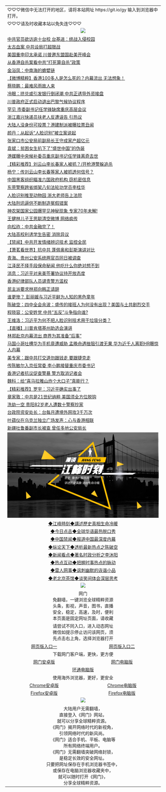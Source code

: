  <table>
<tr>
<td colspan="2" align=left>
♡♡♡微信中无法打开的地区，请将本站网址 https://git.io/gy 输入到浏览器中打开。 
 </td>
</tr>
 <tr>
 <td colspan="2" align=left>
♡♡♡请及时收藏本站以免失连♡♡♡
</td>
 </tr>
  <tr>
    <td colspan="2" align=center><img src="https://cdn.jsdelivr.net/gh/gyoupiodf/im1/%E7%BD%91%E9%97%A8%E6%96%B0%E9%97%BB1.jpg"></td>
 </tr>
<tr><td colspan="2" align="left"><a href="https://xball.casa/oo.aspx?name=c1091457&key=eqxowaguscvmxdgc&from=gy">中共官员欲访逾十台校 台基进：统战入侵校园</a></td></tr>
<tr><td colspan="2" align="left"><a href="https://xball.casa/oo.aspx?name=c1091512&key=eqxowaguscvmxdgc&from=gy">太古血案 中共设局打超限战</a></td></tr>
<tr><td colspan="2" align="left"><a href="https://xball.casa/oo.aspx?name=c1091430&key=eqxowaguscvmxdgc&from=gy">美国重申印太承诺 川普邀东盟国赴美开峰会</a></td></tr>
<tr><td colspan="2" align="left"><a href="https://xball.casa/oo.aspx?name=c1091503&key=eqxowaguscvmxdgc&from=gy">从香港自杀案看中共“打死算自杀”政策</a></td></tr>
<tr><td colspan="2" align="left"><a href="https://xball.casa/oo.aspx?name=c1091280&key=eqxowaguscvmxdgc&from=gy">金浴凤：中南海的蟾嬖链</a></td></tr>
<tr><td colspan="2" align="left"><a href="https://xball.casa/oo.aspx?name=c1091334&key=eqxowaguscvmxdgc&from=gy">【微博精粹】香港100多人是怎么死的？内幕流出 无法想象！</a></td></tr>
<tr><td colspan="2" align="left"><a href="https://xball.casa/oo.aspx?name=c1091486&key=eqxowaguscvmxdgc&from=gy">蔡晓鹏：最难风雨故人来</a></td></tr>
<tr><td colspan="2" align="left"><a href="https://xball.casa/oo.aspx?name=c1091434&key=eqxowaguscvmxdgc&from=gy">冷眼：挤兑或引发银行倒闭潮 中共正诱导外资接盘</a></td></tr>
<tr><td colspan="2" align="left"><a href="https://xball.casa/oo.aspx?name=c1091517&key=eqxowaguscvmxdgc&from=gy">川普政府正式启动退出巴黎气候协议程序</a></td></tr>
<tr><td colspan="2" align="left"><a href="https://xball.casa/oo.aspx?name=c1091152&key=eqxowaguscvmxdgc&from=gy">罕见 市委副书记任学锋缺席重庆高层会议</a></td></tr>
<tr><td colspan="2" align="left"><a href="https://xball.casa/oo.aspx?name=c1091445&key=eqxowaguscvmxdgc&from=gy">浙江嘉兴快递员扶老人反遭诬告 引热议</a></td></tr>
<tr><td colspan="2" align="left"><a href="https://xball.casa/oo.aspx?name=c1091515&key=eqxowaguscvmxdgc&from=gy">大陆人没身份可投票？港建制派被曝拉票丑闻</a></td></tr>
<tr><td colspan="2" align="left"><a href="https://xball.casa/oo.aspx?name=c1091507&key=eqxowaguscvmxdgc&from=gy">颜丹：从起诉“人脸识别”被立案说起</a></td></tr>
<tr><td colspan="2" align="left"><a href="https://xball.casa/oo.aspx?name=c1091443&key=eqxowaguscvmxdgc&from=gy">张家口市公安局前副局长王守成家产超亿元</a></td></tr>
<tr><td colspan="2" align="left"><a href="https://xball.casa/oo.aspx?name=c1091423&key=eqxowaguscvmxdgc&from=gy">袁斌：贫困女生扒下了“盛世中国”的伪装</a></td></tr>
<tr><td colspan="2" align="left"><a href="https://xball.casa/oo.aspx?name=c1091234&key=eqxowaguscvmxdgc&from=gy">港媒曝中央候补委员重庆副书记任学锋离奇去世</a></td></tr>
<tr><td colspan="2" align="left"><a href="https://xball.casa/oo.aspx?name=c1091026&key=eqxowaguscvmxdgc&from=gy">【精彩推荐】刘云山李长春家人被抓？/开枪港警躲追杀</a></td></tr>
<tr><td colspan="2" align="left"><a href="https://xball.casa/oo.aspx?name=c1090941&key=eqxowaguscvmxdgc&from=gy">杨宁：传刘云山李长春等家人被抓透何信号？</a></td></tr>
<tr><td colspan="2" align="left"><a href="https://xball.casa/oo.aspx?name=c1091482&key=eqxowaguscvmxdgc&from=gy">中国黑客组织瞄准六国政府机构 窃机密信息</a></td></tr>
<tr><td colspan="2" align="left"><a href="https://xball.casa/oo.aspx?name=c1091453&key=eqxowaguscvmxdgc&from=gy">东莞警察跨省绑架八旬法轮功学员李桂华</a></td></tr>
<tr><td colspan="2" align="left"><a href="https://xball.casa/oo.aspx?name=c1091438&key=eqxowaguscvmxdgc&from=gy">人脸识别推至动物园 浙大老师告上法院</a></td></tr>
<tr><td colspan="2" align="left"><a href="https://xball.casa/oo.aspx?name=c1091439&key=eqxowaguscvmxdgc&from=gy">大陆刑讯逼供不断制造冤假错案</a></td></tr>
<tr><td colspan="2" align="left"><a href="https://xball.casa/oo.aspx?name=c1091246&key=eqxowaguscvmxdgc&from=gy">神农架国家公园爆罕见神秘现象 专家70年未解!</a></td></tr>
<tr><td colspan="2" align="left"><a href="https://xball.casa/oo.aspx?name=c1090933&key=eqxowaguscvmxdgc&from=gy">王健林儿子王思聪清空微博 网络疯传</a></td></tr>
<tr><td colspan="2" align="left"><a href="https://xball.casa/oo.aspx?name=c1055739&key=eqxowaguscvmxdgc&from=gy">向松祚：中共金融完了！</a></td></tr>
<tr><td colspan="2" align="left"><a href="https://xball.casa/oo.aspx?name=c1091513&key=eqxowaguscvmxdgc&from=gy">大陆高校利诱学生告密 消除异议</a></td></tr>
<tr><td colspan="2" align="left"><a href="https://xball.casa/oo.aspx?name=c1091519&key=eqxowaguscvmxdgc&from=gy">【禁闻】中共开发情绪辨识技术 监控全民</a></td></tr>
<tr><td colspan="2" align="left"><a href="https://xball.casa/oo.aspx?name=c1091276&key=eqxowaguscvmxdgc&from=gy">【萧茗看世界】抗中共 蓬佩奥和彭斯演讲对比</a></td></tr>
<tr><td colspan="2" align="left"><a href="https://xball.casa/oo.aspx?name=c1091446&key=eqxowaguscvmxdgc&from=gy">青海、贵州公安系统两官员同日被调查</a></td></tr>
<tr><td colspan="2" align="left"><a href="https://xball.casa/oo.aspx?name=c922620&key=eqxowaguscvmxdgc&from=gy">江泽民不择手段保命秘闻 他吃什么你绝对想不到</a></td></tr>
<tr><td colspan="2" align="left"><a href="https://xball.casa/oo.aspx?name=c1091478&key=eqxowaguscvmxdgc&from=gy">消息：习近平对来美签署协议持开放态度</a></td></tr>
<tr><td colspan="2" align="left"><a href="https://xball.casa/oo.aspx?name=c1091525&key=eqxowaguscvmxdgc&from=gy">香港纪律部队人员谴责警方滥权</a></td></tr>
<tr><td colspan="2" align="left"><a href="https://xball.casa/oo.aspx?name=c1091526&key=eqxowaguscvmxdgc&from=gy">民主派要求林郑向韩正请辞</a></td></tr>
<tr><td colspan="2" align="left"><a href="https://xball.casa/oo.aspx?name=c861631&key=eqxowaguscvmxdgc&from=gy">谁更惨？ 彭丽媛与习近平鲜为人知的黑色童年 </a></td></tr>
<tr><td colspan="2" align="left"><a href="https://xball.casa/oo.aspx?name=c1090943&key=eqxowaguscvmxdgc&from=gy">陈破空：四中全会余波：盛传的接班人为何没有出现？美国与土共剧烈交手</a></td></tr>
<tr><td colspan="2" align="left"><a href="https://xball.casa/oo.aspx?name=c1091411&key=eqxowaguscvmxdgc&from=gy">程晓容：公安姓党 中共“五反”斗争指向谁?</a></td></tr>
<tr><td colspan="2" align="left"><a href="https://xball.casa/oo.aspx?name=c1091435&key=eqxowaguscvmxdgc&from=gy">王维洛：习近平为何不把人脸识别技术用于垃圾分类？</a></td></tr>
<tr><td colspan="2" align="left"><a href="https://xball.casa/oo.aspx?name=c1090675&key=eqxowaguscvmxdgc&from=gy">【直播】川普肯塔基州助选会演讲</a></td></tr>
<tr><td colspan="2" align="left"><a href="https://xball.casa/oo.aspx?name=c1091306&key=eqxowaguscvmxdgc&from=gy">林郑赴京内幕流出 商界为其准备“后事”</a></td></tr>
<tr><td colspan="2" align="left"><a href="https://xball.casa/oo.aspx?name=c1091217&key=eqxowaguscvmxdgc&from=gy">马国小哥吐槽华为手机竟遭威胁 孟晚舟遇挫阻引渡无果 华为近千人离职HR曝惊人内幕</a></td></tr>
<tr><td colspan="2" align="left"><a href="https://xball.casa/oo.aspx?name=c1091502&key=eqxowaguscvmxdgc&from=gy">美专家：跟中共打交道勿跟钱走 要跟捷克走</a></td></tr>
<tr><td colspan="2" align="left"><a href="https://xball.casa/oo.aspx?name=c1087482&key=eqxowaguscvmxdgc&from=gy">传陈敏尔入京任常委 李小鹏接替重庆市委书记</a></td></tr>
<tr><td colspan="2" align="left"><a href="https://xball.casa/oo.aspx?name=c1091527&key=eqxowaguscvmxdgc&from=gy">香港记者抗议促查警暴 警方取消记者会</a></td></tr>
<tr><td colspan="2" align="left"><a href="https://xball.casa/oo.aspx?name=c1090984&key=eqxowaguscvmxdgc&from=gy">魏科：给“喜马拉雅山炸个大口子”真能行？</a></td></tr>
<tr><td colspan="2" align="left"><a href="https://xball.casa/oo.aspx?name=c939723&key=eqxowaguscvmxdgc&from=gy">【精彩推荐】罗宇：习近平确实出事了</a></td></tr>
<tr><td colspan="2" align="left"><a href="https://xball.casa/oo.aspx?name=c1091422&key=eqxowaguscvmxdgc&from=gy">章家敦：中共是21世纪纳粹 美国须全方位脱钩</a></td></tr>
<tr><td colspan="2" align="left"><a href="https://xball.casa/oo.aspx?name=c1091448&key=eqxowaguscvmxdgc&from=gy">洗劫一空 贵阳82岁老人遭数十警察抄家</a></td></tr>
<tr><td colspan="2" align="left"><a href="https://xball.casa/oo.aspx?name=c1091452&key=eqxowaguscvmxdgc&from=gy">台政院资安处长：台每月遭境外网攻3千万次</a></td></tr>
<tr><td colspan="2" align="left"><a href="https://xball.casa/oo.aspx?name=c1091522&key=eqxowaguscvmxdgc&from=gy">叶蕴仪在乌克兰独立广场发声：心与香港相联</a></td></tr>
<tr><td colspan="2" align="left"><a href="https://xball.casa/oo.aspx?name=c1091511&key=eqxowaguscvmxdgc&from=gy">新疆吐鲁番副市长被查 曾任多地公安局长</a></td></tr>

 <tr>
   <td colspan="2" align=center><img src="https://github.com/gyoupiodf/im1/blob/master/jf-1.jpg"></td>
  </tr>
   <tr>
   <td colspan="2" align=center> 
<a href="https://xball.casa/oo.aspx?name=c922850&key=eqxowaguscvmxdgc&from=gy&tag=9877">◆江峰時刻◆講述歷史真相生命冷暖</a><br/>
    </td>
  </tr>
   <tr>
   <td colspan="2" align=center> 
<a href="https://xball.casa/oo.aspx?name=c816850&key=eqxowaguscvmxdgc&from=gy&tag=9877">◆今日点击◆全球华语最热脱口秀</a><br/>
    </td>
  </tr>
  <tr>
  <td colspan="2" align=center>
<a href="https://xball.casa/oo.aspx?name=c816860&key=eqxowaguscvmxdgc&from=gy&tag=99733110">◆中国禁闻◆报道中国最深度内幕</a><br/>
   </tr>
  <tr>
     <td colspan="2" align=center>
<a href="https://xball.casa/oo.aspx?name=c816855&key=eqxowaguscvmxdgc&from=gy&tag=997110">◆纵论天下◆透析最新热点之陈破空</a><br/>
   </tr>
   <tr>
      <td colspan="2" align=center>
<a href="https://xball.casa/oo.aspx?name=c838308&key=eqxowaguscvmxdgc&from=gy&tag=9973110">◆新闻看点◆著名时政分析之李沐阳</a><br/>
   </tr>
   <tr>
     <td colspan="2" align=center>
<a href="https://xball.casa/oo.aspx?name=c816852&key=eqxowaguscvmxdgc&from=gy&tag=9733110">◆热点互动◆把握时事热点的脉动</a><br/>
   </tr>
   <tr>
      <td colspan="2" align=center>
<a href="https://xball.casa/oo.aspx?name=c816694&key=eqxowaguscvmxdgc&from=gy&tag=93310">◆雷人网事◆讽刺幽默的诙谐小品</a><br/>
   </tr>
   <tr>
    <td colspan="2" align=center>
<a href="https://xball.casa/oo.aspx?name=c816650&key=eqxowaguscvmxdgc&from=gy&tag=9973110">◆老北京茶馆◆谈笑间体会深层思考</a><br/>
   </tr>
 <tr>
    <td colspan="2" align="center"><img src="https://gitlab.com/ogate2/up/raw/master/_/oGate65.jpg"/></td>
  </tr>
  <tr>
    <td colspan="2" align="center">网门<br/>免翻墙，一键浏览全球精粹资源<br/>头条，影视，声音，图书，直播<br/>安全，稳定，高速，及时，便利<br/>本页面是固定网址页面，请收藏</td>
  <tr>
  <tr>
    <td colspan="2" align="center">请尝试不同入口，进入动态网址<br/>微信如提示停止访问该网页，须<br/>先点击右上角，选择浏览器打开</td>
  <tr>
  <tr>
    <td align="center"><a href="https://gl.githack.com/ofile/up/raw/master/showm.htm">网页版入口一</a></td>
    <td align="center"><a href="https://lijcxlvzmlxs.xroot.pw/oo.aspx?key=mvmsehdxxcbsukzw&from=ogHomel">网页版入口二</a></td>
  </tr>
  <tr>
    <td colspan="2" align="center">下载网门客户端，更快，更方便</td>
  <tr>
  <tr>
    <td align="center"><a href="https://gitlab.com/ogate2/up/raw/master/_/oGatea.apk">网门安卓版</a></td>
    <td align="center"><a href="https://gitlab.com/ogate2/up/raw/master/_/oGate.zip">网门电脑版</a></td>
  </tr>
  <tr>
    <td colspan="2" align="center"><a href="https://gitlab.com/ogate2/up/raw/master/_/oPipe.zip">环通电脑版</a></td>
  </tr>
  <tr>
    <td colspan="2" align="center">使用海外浏览器，更好，更安全</td>
  <tr>
  <tr>
    <td align="center"><a href="https://gitlab.com/ogate2/up/raw/master/_/Chrome.apk">Chrome安卓版</a></td>
    <td align="center"><a href="https://gitlab.com/ogate2/up/raw/master/_/Chrome.zip">Chrome电脑版</a></td>
  </tr>
  <tr>
    <td align="center"><a href="https://gitlab.com/ogate2/up/raw/master/_/Firefox.apk">Firefox安卓版</a></td>
    <td align="center"><a href="https://gitlab.com/ogate2/up/raw/master/_/Firefox.zip">Firefox电脑版</a></td>
  </tr>
  <tr>
    <td colspan="2" align="center"><img src="https://gitlab.com/ogate2/up/raw/master/_/oGate640.jpg"/></td>
  </tr>
  <tr>
    <td colspan="2" align="center">
大陆用户无需翻墙，<br/>
直接登入《网门》网站，<br/>就可以分享全球精粹资源。<br/>
《网门》揭开网络时代的新视角，<br/>引领网络时代的新风尚。<br/>
《网门》适合手机、平板、电脑等<br/>所有网络终端用户。<br/>
《网门》无需翻墙突破网络封锁，<br/>是稳定长效的安全网址。<br/>
只要把网址保存在手机浏览器书签中，<br/>或保存在电脑浏览器收藏夹中，<br/>
就可以随时打开《网门》，<br/>
分享全球精粹资源。</td>
  </tr>
</table>


